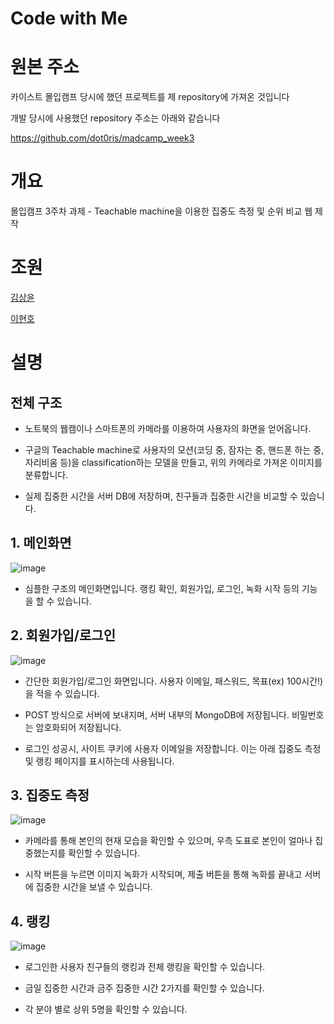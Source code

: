 Code with Me
==============
# 원본 주소

카이스트 몰입캠프 당시에 했던 프로젝트를 제 repository에 가져온 것입니다

개발 당시에 사용했던 repository 주소는 아래와 같습니다

https://github.com/dot0ris/madcamp_week3

# 개요

몰입캠프 3주차 과제 - Teachable machine을 이용한 집중도 측정 및 순위 비교 웹 제작

# 조원

[김상윤](https://github.com/tryotto1)

[이현호](https://github.com/dot0ris)

# 설명

## 전체 구조

- 노트북의 웹캠이나 스마트폰의 카메라를 이용하여 사용자의 화면을 얻어옵니다.

- 구글의 Teachable machine로 사용자의 모션(코딩 중, 잠자는 중, 핸드폰 하는 중, 자리비움 등)을 classification하는 모델을 만들고, 위의 카메라로 가져온 이미지를 분류합니다.

- 실제 집중한 시간을 서버 DB에 저장하며, 친구들과 집중한 시간을 비교할 수 있습니다.

## 1. 메인화면
![image](https://user-images.githubusercontent.com/26055860/88668691-e8e80d00-d11d-11ea-9c08-9291f066b89c.png)

- 심플한 구조의 메인화면입니다. 랭킹 확인, 회원가입, 로그인, 녹화 시작 등의 기능을 할 수 있습니다.

## 2. 회원가입/로그인
![image](https://user-images.githubusercontent.com/26055860/88668775-01f0be00-d11e-11ea-9c06-695d7a244943.png)

- 간단한 회원가입/로그인 화면입니다. 사용자 이메일, 패스워드, 목표(ex) 100시간!)을 적을 수 있습니다.

- POST 방식으로 서버에 보내지며, 서버 내부의 MongoDB에 저장됩니다. 비밀번호는 암호화되어 저장됩니다.

- 로그인 성공시, 사이트 쿠키에 사용자 이메일을 저장합니다. 이는 아래 집중도 측정 및 랭킹 페이지를 표시하는데 사용됩니다.

## 3. 집중도 측정
![image](https://user-images.githubusercontent.com/26055860/88668819-13d26100-d11e-11ea-91b7-7a52068ea76a.png)

- 카메라를 통해 본인의 현재 모습을 확인할 수 있으며, 우측 도표로 본인이 얼마나 집중했는지를 확인할 수 있습니다.

- 시작 버튼을 누르면 이미지 녹화가 시작되며, 제출 버튼을 통해 녹화를 끝내고 서버에 집중한 시간을 보낼 수 있습니다.

## 4. 랭킹
![image](https://user-images.githubusercontent.com/26055860/88670092-9e679000-d11f-11ea-8729-d6a1a6fbc2ca.png)

- 로그인한 사용자 친구들의 랭킹과 전체 랭킹을 확인할 수 있습니다.

- 금일 집중한 시간과 금주 집중한 시간 2가지를 확인할 수 있습니다.

- 각 분야 별로 상위 5명을 확인할 수 있습니다.
